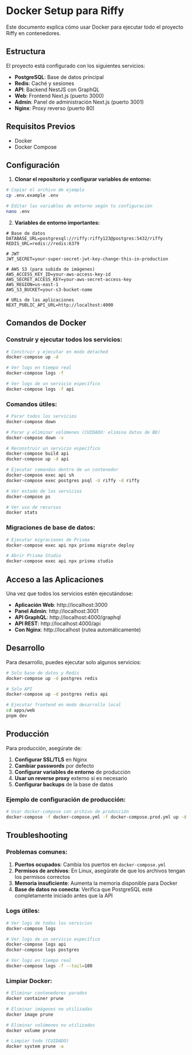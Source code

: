 # Docker Setup para Riffy

Este documento explica cómo usar Docker para ejecutar todo el proyecto Riffy en contenedores.

## Estructura

El proyecto está configurado con los siguientes servicios:

- **PostgreSQL**: Base de datos principal
- **Redis**: Caché y sesiones
- **API**: Backend NestJS con GraphQL
- **Web**: Frontend Next.js (puerto 3000)
- **Admin**: Panel de administración Next.js (puerto 3001)
- **Nginx**: Proxy reverso (puerto 80)

## Requisitos Previos

- Docker
- Docker Compose

## Configuración

1. **Clonar el repositorio y configurar variables de entorno:**

```bash
# Copiar el archivo de ejemplo
cp .env.example .env

# Editar las variables de entorno según tu configuración
nano .env
```

2. **Variables de entorno importantes:**

```env
# Base de datos
DATABASE_URL=postgresql://riffy:riffy123@postgres:5432/riffy
REDIS_URL=redis://redis:6379

# JWT
JWT_SECRET=your-super-secret-jwt-key-change-this-in-production

# AWS S3 (para subida de imágenes)
AWS_ACCESS_KEY_ID=your-aws-access-key-id
AWS_SECRET_ACCESS_KEY=your-aws-secret-access-key
AWS_REGION=us-east-1
AWS_S3_BUCKET=your-s3-bucket-name

# URLs de las aplicaciones
NEXT_PUBLIC_API_URL=http://localhost:4000
```

## Comandos de Docker

### Construir y ejecutar todos los servicios:

```bash
# Construir y ejecutar en modo detached
docker-compose up -d

# Ver logs en tiempo real
docker-compose logs -f

# Ver logs de un servicio específico
docker-compose logs -f api
```

### Comandos útiles:

```bash
# Parar todos los servicios
docker-compose down

# Parar y eliminar volúmenes (CUIDADO: elimina datos de BD)
docker-compose down -v

# Reconstruir un servicio específico
docker-compose build api
docker-compose up -d api

# Ejecutar comandos dentro de un contenedor
docker-compose exec api sh
docker-compose exec postgres psql -U riffy -d riffy

# Ver estado de los servicios
docker-compose ps

# Ver uso de recursos
docker stats
```

### Migraciones de base de datos:

```bash
# Ejecutar migraciones de Prisma
docker-compose exec api npx prisma migrate deploy

# Abrir Prisma Studio
docker-compose exec api npx prisma studio
```

## Acceso a las Aplicaciones

Una vez que todos los servicios estén ejecutándose:

- **Aplicación Web**: http://localhost:3000
- **Panel Admin**: http://localhost:3001
- **API GraphQL**: http://localhost:4000/graphql
- **API REST**: http://localhost:4000/api
- **Con Nginx**: http://localhost (rutea automáticamente)

## Desarrollo

Para desarrollo, puedes ejecutar solo algunos servicios:

```bash
# Solo base de datos y Redis
docker-compose up -d postgres redis

# Solo API
docker-compose up -d postgres redis api

# Ejecutar frontend en modo desarrollo local
cd apps/web
pnpm dev
```

## Producción

Para producción, asegúrate de:

1. **Configurar SSL/TLS** en Nginx
2. **Cambiar passwords** por defecto
3. **Configurar variables de entorno** de producción
4. **Usar un reverse proxy** externo si es necesario
5. **Configurar backups** de la base de datos

### Ejemplo de configuración de producción:

```bash
# Usar docker-compose con archivo de producción
docker-compose -f docker-compose.yml -f docker-compose.prod.yml up -d
```

## Troubleshooting

### Problemas comunes:

1. **Puertos ocupados**: Cambia los puertos en `docker-compose.yml`
2. **Permisos de archivos**: En Linux, asegúrate de que los archivos tengan los permisos correctos
3. **Memoria insuficiente**: Aumenta la memoria disponible para Docker
4. **Base de datos no conecta**: Verifica que PostgreSQL esté completamente iniciado antes que la API

### Logs útiles:

```bash
# Ver logs de todos los servicios
docker-compose logs

# Ver logs de un servicio específico
docker-compose logs api
docker-compose logs postgres

# Ver logs en tiempo real
docker-compose logs -f --tail=100
```

### Limpiar Docker:

```bash
# Eliminar contenedores parados
docker container prune

# Eliminar imágenes no utilizadas
docker image prune

# Eliminar volúmenes no utilizados
docker volume prune

# Limpiar todo (CUIDADO)
docker system prune -a
```
